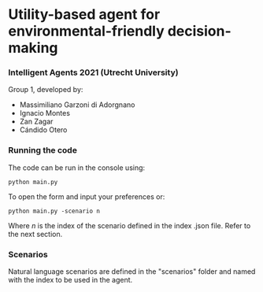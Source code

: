 # Utility-based agent for environmental-friendly decision-making

### Intelligent Agents 2021 (Utrecht University)

Group 1, developed by:

* Massimiliano Garzoni di Adorgnano
* Ignacio Montes
* Zan Zagar
* Cándido Otero

### Running the code

The code can be run in the console using:

```python main.py```

To open the form and input your preferences or:

```python main.py -scenario n```

Where _n_ is the index of the scenario defined in the index .json file. Refer to the next section.

### Scenarios

Natural language scenarios are defined in the "scenarios" folder and named with the index to be used in the agent.

